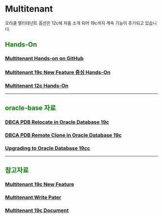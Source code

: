 
<H1>Multitenant</H1>

오라클 멀티테넌트 옵션은 12c에 처음 소개 되어 19c까지 계속 기능이 추가되고 있습니다.

<H2><font color="green"> Hands-On</fornt></H2>
<H3><a href="https://oracle.github.io/learning-library/data-management-library/database/options/multitenant.html"> 
Multitenant Hands-on on GitHub </a> </H3>
<H3><a href="https://github.com/oracle19c-cookbook/Availability-Scalability/blob/master/Multitenant/Hands-On_Multitenant.zip">
Multitenant 19c New Feature 중심 Hands-On </a> </H3>
<H3><a href="https://github.com/oracle19c-cookbook/Availability-Scalability/blob/master/Multitenant/Multitenant%20database_12C.pdf"> Multitenant 12c Hands-On </a></H3>

<hr></hr>
<H2><font color="green"> oracle-base 자료</fornt></H2>
<h3><a href="https://oracle-base.com/articles/19c/multitenant-dbca-pdb-relocate-19c">
 DBCA PDB Relocate in Oracle Database 19c</a></h3>
<h3><a href="https://oracle-base.com/articles/19c/multitenant-dbca-pdb-remote-clone-19c">
 DBCA PDB Remote Clone in Oracle Database 19c</a></h3>
<h3><a href="https://oracle-base.com/articles/19c/multitenant-upgrading-to-19c">
 Upgrading to Oracle Database 19cc</a></h3>

<hr></hr>
<H2><font color="green"> 참고자료</fornt></H2>
<H3><a href="http://oracle-help.com/oracle-19c/new-features-in-oracle-multitenant-19c/">
 Multitenant 19c New Feature </a> </H3>
<H3><a href="https://www.oracle.com/technetwork/database/multitenant/learn-more/multitenant-wp-19c-5395859.pdf">
 Multitenant Write Pater</a></H3>
<H3><a href="https://docs.oracle.com/en/database/oracle/oracle-database/19/multi/index.html">
 Multitenant 19c Document </a></H3>

 
